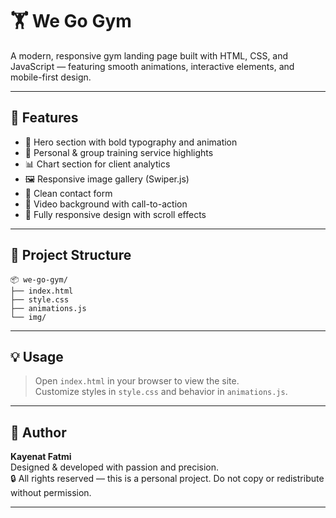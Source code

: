 # 🏋️ We Go Gym

A modern, responsive gym landing page built with HTML, CSS, and JavaScript — featuring smooth animations, interactive elements, and mobile-first design.

---

## 🚀 Features

- 🎯 Hero section with bold typography and animation
- 💪 Personal & group training service highlights
- 📊 Chart section for client analytics
- 🖼️ Responsive image gallery (Swiper.js)
- 📩 Clean contact form
- 🎥 Video background with call-to-action
- 📱 Fully responsive design with scroll effects

---

## 📁 Project Structure

```
📦 we-go-gym/
├── index.html
├── style.css
├── animations.js
└── img/
```

---

## 💡 Usage

> Open `index.html` in your browser to view the site.  
> Customize styles in `style.css` and behavior in `animations.js`.

---

## 👤 Author

**Kayenat Fatmi**  
Designed & developed with passion and precision.  
🔒 All rights reserved — this is a personal project. Do not copy or redistribute without permission.

---
